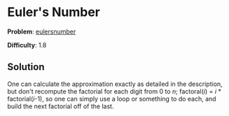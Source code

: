 # Euler's Number

**Problem**: [eulersnumber](https://open.kattis.com/problems/eulersnumber)

**Difficulty**: 1.8

## Solution

One can calculate the approximation exactly as detailed in the description, but don't recompute the factorial for each digit from 0 to *n*; factoral(*i*) = *i* \* factorial(*i*-1), so one can simply use a loop or something to do each, and build the next factorial off of the last.
